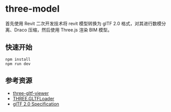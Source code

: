 # three-model

首先使用 Revit 二次开发技术将 revit 模型转换为 glTF 2.0 格式，对其进行数模分离、Draco 压缩，然后使用 Three.js 渲染 BIM 模型。

## 快速开始

```shell
npm install
npm run dev
```

## 参考资源

- [three-gltf-viewer](https://github.com/donmccurdy/three-gltf-viewer)
- [THREE.GLTFLoader](https://github.com/mrdoob/three.js/blob/dev/examples/js/loaders/GLTFLoader.js)
- [glTF 2.0 Specification](https://github.com/KhronosGroup/glTF/blob/master/specification/2.0/README.md)